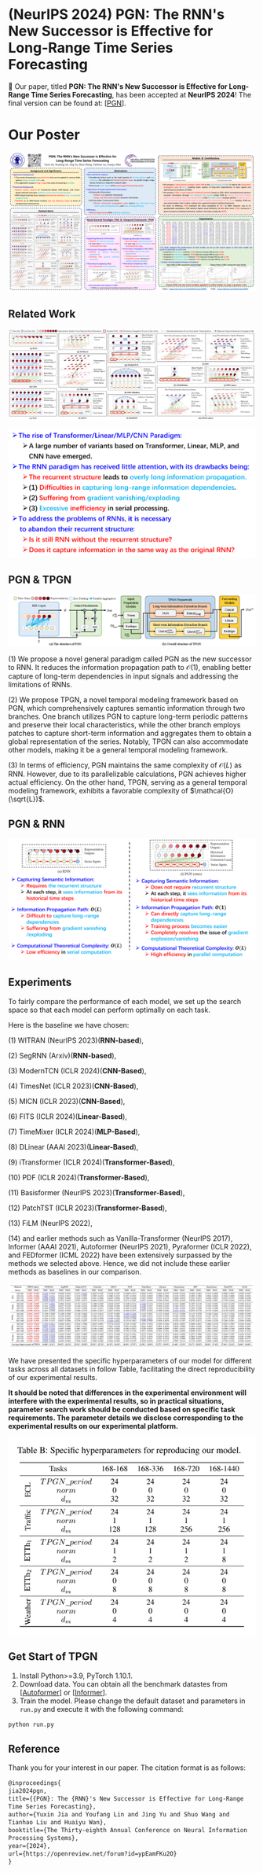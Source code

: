 # (NeurIPS 2024) PGN: The RNN's New Successor is Effective for Long-Range Time Series Forecasting

🚩 Our paper, titled **PGN: The RNN's New Successor is Effective for Long-Range Time Series Forecasting**, has been accepted at **NeurIPS 2024**! The final version can be found at: [[PGN](https://openreview.net/forum?id=ypEamFKu2O)]. 

# Our Poster

![Poster](imgs/poster.png)

## Related Work

![Related_Work](imgs/Figure1.png)

![Related_Work2](imgs/related_work.png)

## PGN & TPGN

![PGN](imgs/Figure2.png)

(1) We propose a novel general paradigm called PGN as the new successor to RNN. It reduces the information propagation path to $\mathcal{O}(1)$, enabling better capture of long-term dependencies in input signals and addressing the limitations of RNNs.

(2) We propose TPGN, a novel temporal modeling framework based on PGN, which comprehensively captures semantic information through two branches. One branch utilizes PGN to capture long-term periodic patterns and preserve their local characteristics, while the other branch employs patches to capture short-term information and aggregates them to obtain a global representation of the series. Notably, TPGN can also accommodate other models, making it be a general temporal modeling framework. 

(3) In terms of efficiency, PGN maintains the same complexity of $\mathcal{O}(L)$ as RNN. However, due to its parallelizable calculations, PGN achieves higher actual efficiency. On the other hand, TPGN, serving as a general temporal modeling framework, exhibits a favorable complexity of $\mathcal{O}(\sqrt{L})$.


## PGN & RNN

![PGN_RNN](imgs/PGN_RNN.png)

## Experiments

To fairly compare the performance of each model, we set up the search space so that each model can perform optimally on each task. 

Here is the baseline we have chosen:

(1) WITRAN (NeurIPS 2023)(**RNN-based**),

(2) SegRNN (Arxiv)(**RNN-based**),

(3) ModernTCN (ICLR 2024)(**CNN-Based**), 

(4) TimesNet (ICLR 2023)(**CNN-Based**), 

(5) MICN (ICLR 2023)(**CNN-Based**),

(6) FITS (ICLR 2024)(**Linear-Based**), 

(7) TimeMixer (ICLR 2024)(**MLP-Based**), 

(8) DLinear (AAAI 2023)(**Linear-Based**), 

(9) iTransformer (ICLR 2024)(**Transformer-Based**), 

(10) PDF (ICLR 2024)(**Transformer-Based**), 

(11) Basisformer (NeurIPS 2023)(**Transformer-Based**), 

(12) PatchTST (ICLR 2023)(**Transformer-Based**), 

(13) FiLM (NeurIPS 2022),

(14) and earlier methods such as Vanilla-Transformer (NeurIPS 2017), Informer (AAAI 2021), Autoformer (NeurIPS 2021), Pyraformer (ICLR 2022), and FEDformer (ICML 2022) have been extensively surpassed by the methods we selected above. Hence, we did not include these earlier methods as baselines in our comparison.

![Table1](imgs/Table1.png)

We have presented the specific hyperparameters of our model for different tasks across all datasets in follow Table, facilitating the direct reproducibility of our experimental results.

**It should be noted that differences in the experimental environment will interfere with the experimental results, so in practical situations, parameter search work should be conducted based on specific task requirements. The parameter details we disclose corresponding to the experimental results on our experimental platform.**

![hyperparameters](imgs/hyperparameters.png)

## Get Start of TPGN

1. Install Python>=3.9, PyTorch 1.10.1.
2. Download data. You can obtain all the benchmark datastes from [[Autoformer](https://github.com/thuml/Autoformer)] or [[Informer](https://github.com/zhouhaoyi/Informer2020)].
3. Train the model. Please change the default dataset and parameters in `run.py` and execute it with the following command:

```bash
python run.py
```

## Reference

Thank you for your interest in our paper. The citation format is as follows:

```
@inproceedings{
jia2024pgn,
title={{PGN}: The {RNN}'s New Successor is Effective for Long-Range Time Series Forecasting},
author={Yuxin Jia and Youfang Lin and Jing Yu and Shuo Wang and Tianhao Liu and Huaiyu Wan},
booktitle={The Thirty-eighth Annual Conference on Neural Information Processing Systems},
year={2024},
url={https://openreview.net/forum?id=ypEamFKu2O}
}
```

